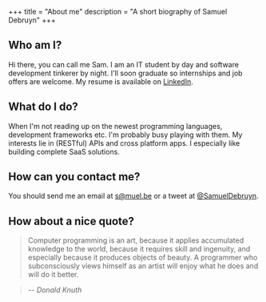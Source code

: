 +++
title = "About me"
description = "A short biography of Samuel Debruyn"
+++

## Who am I?

Hi there, you can call me Sam. I am an IT student by day and software development tinkerer by night. I'll soon graduate so internships and job offers are welcome. My resume is available on [LinkedIn](http://linkedin.com/in/samueldebruyn).

## What do I do?

When I'm not reading up on the newest programming languages, development frameworks etc. I'm probably busy playing with them. My interests lie in (RESTful) APIs and cross platform apps. I especially like building complete SaaS solutions.

## How can you contact me?

You should send me an email at [s@muel.be](mailto:s@muel.be) or a tweet at [@SamuelDebruyn](https://twitter.com/intent/user?screen_name=SamuelDebruyn).

## How about a nice quote?

> Computer programming is an art,
because it applies accumulated knowledge to the world,
because it requires skill and ingenuity,
and especially because it produces objects of beauty.
A programmer who subconsciously views himself as an artist
will enjoy what he does and will do it better.

> -- <cite>Donald Knuth</cite>